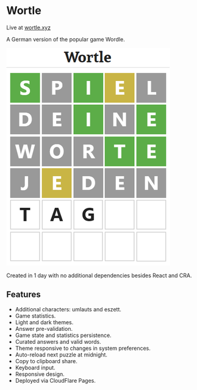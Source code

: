 # Wortle

Live at [wortle.xyz](https://wortle.xyz)

A German version of the popular game Wordle.

![Wortle](./public/social-card.png)

Created in 1 day with no additional dependencies besides React and CRA.

## Features

- Additional characters: umlauts and eszett.
- Game statistics.
- Light and dark themes.
- Answer pre-validation.
- Game state and statistics persistence.
- Curated answers and valid words.
- Theme responsive to changes in system preferences.
- Auto-reload next puzzle at midnight.
- Copy to clipboard share.
- Keyboard input.
- Responsive design.
- Deployed via CloudFlare Pages.

